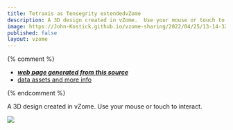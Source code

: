 ```yaml
---
title: Tetraxis as Tensegrity extendedvZome
description: A 3D design created in vZome.  Use your mouse or touch to interact.
image: https://John-Kostick.github.io/vzome-sharing/2022/04/25/13-14-32-Tetraxis-as-Tensegrity-extendedvZome/Tetraxis-as-Tensegrity-extendedvZome.png
published: false
layout: vzome
---
```


{% comment %}
 - [***web page generated from this source***](<https://John-Kostick.github.io/vzome-sharing/2022/04/25/Tetraxis-as-Tensegrity-extendedvZome-13-14-32.html>)
 - [data assets and more info](<https://github.com/John-Kostick/vzome-sharing/tree/main/2022/04/25/13-14-32-Tetraxis-as-Tensegrity-extendedvZome/>)
 
{% endcomment %}

A 3D design created in vZome.  Use your mouse or touch to interact.

<vzome-viewer style="width: 100%; height: 65vh;"
       src="https://John-Kostick.github.io/vzome-sharing/2022/04/25/13-14-32-Tetraxis-as-Tensegrity-extendedvZome/Tetraxis-as-Tensegrity-extendedvZome.vZome" >
  <img src="https://John-Kostick.github.io/vzome-sharing/2022/04/25/13-14-32-Tetraxis-as-Tensegrity-extendedvZome/Tetraxis-as-Tensegrity-extendedvZome.png" />
</vzome-viewer>